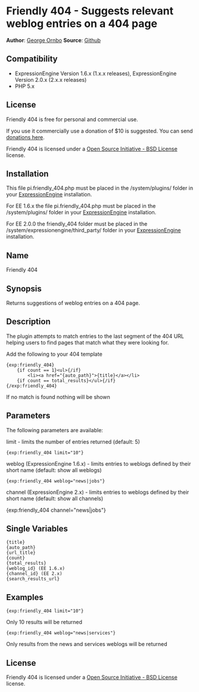 # Friendly 404 - Suggests relevant weblog entries on a 404 page

**Author**: [George Ornbo][]
**Source**: [Github][]

## Compatibility

* ExpressionEngine Version 1.6.x (1.x.x releases), ExpressionEngine Version 2.0.x (2.x.x releases)
* PHP 5.x

## License

Friendly 404 is free for personal and commercial use. 

If you use it commercially use a donation of $10 is suggested. You can send [donations here](http://pledgie.org/campaigns/5743). 

Friendly 404 is licensed under a [Open Source Initiative - BSD License][] license.

## Installation

This file pi.friendly_404.php must be placed in the /system/plugins/ folder in your [ExpressionEngine][] installation.

For EE 1.6.x the file pi.friendly\_404.php must be placed in the /system/plugins/ folder in your [ExpressionEngine][] installation.

For EE 2.0.0 the friendly\_404 folder must be placed in the /system/expressionengine/third\_party/ folder in your [ExpressionEngine][] installation.

## Name

Friendly 404

## Synopsis

Returns suggestions of weblog entries on a 404 page.

## Description

The plugin attempts to match entries to the last segment of the 404 URL helping users to find pages that match what they were looking for.

Add the following to your 404 template

	{exp:friendly_404}
		{if count == 1}<ul>{/if}
			<li><a href="{auto_path}">{title}</a></li>
		{if count == total_results}</ul>{/if}
	{/exp:friendly_404}

If no match is found nothing will be shown

## Parameters

The following parameters are available:

limit - limits the number of entries returned (default: 5)

	{exp:friendly_404 limit="10"} 
	
weblog (ExpressionEngine 1.6.x) - limits entries to weblogs defined by their short name (default: show all weblogs)

	{exp:friendly_404 weblog="news|jobs"} 
	
channel (ExpressionEngine 2.x) - limits entries to weblogs defined by their short name (default: show all channels)

  {exp:friendly_404 channel="news|jobs"}
	
## Single Variables

	{title}
	{auto_path}
	{url_title}
	{count}
	{total_results}
	{weblog_id} (EE 1.6.x)
	{channel_id} (EE 2.x)
	{search_results_url}
	
## Examples

	{exp:friendly_404 limit="10"}
	
Only 10 results will be returned

	{exp:friendly_404 weblog="news|services"}
	
Only results from the news and services weblogs will be returned	
	
## License

Friendly 404 is licensed under a [Open Source Initiative - BSD License][] license.

[George Ornbo]: http://shapeshed.com/
[Github]: http://github.com/shapeshed/friendly_404.ee_addon/
[ExpressionEngine]:http://www.expressionengine.com/index.php?affiliate=shapeshed
[Open Source Initiative - BSD License]: http://o